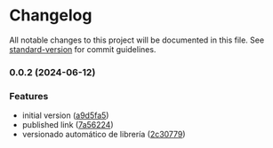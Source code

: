 # Changelog

All notable changes to this project will be documented in this file. See [standard-version](https://github.com/conventional-changelog/standard-version) for commit guidelines.

### 0.0.2 (2024-06-12)


### Features

* initial version ([a9d5fa5](https://github.com/CursosAlbertoBasalo/mst-ws-ui/commit/a9d5fa5b24b3d24f484fc0222d8c401084f95453))
* published link ([7a56224](https://github.com/CursosAlbertoBasalo/mst-ws-ui/commit/7a56224fd2046e533336c8ff4e8029853dbdb04c))
* versionado automático de librería ([2c30779](https://github.com/CursosAlbertoBasalo/mst-ws-ui/commit/2c3077926302fcf8e8edfde854ef7d1191bbaf35))
